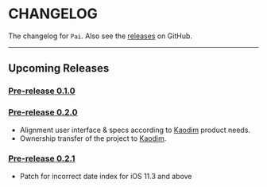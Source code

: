 # CHANGELOG

The changelog for `Pai`. Also see the [releases](https://github.com/kaodim/Pai/releases) on GitHub.

--------------------------------------

## Upcoming Releases

### [Pre-release 0.1.0](https://github.com/kaodim/Pai/releases/tag/0.1.0)

### [Pre-release 0.2.0](https://github.com/kaodim/Pai/releases/tag/0.2.0)
* Alignment user interface & specs according to [Kaodim](https://github.com/kaodim) product needs.
* Ownership transfer of the project to [Kaodim](https://github.com/kaodim).

### [Pre-release 0.2.1](https://github.com/kaodim/Pai/releases/tag/0.2.1)
* Patch for incorrect date index for iOS 11.3 and above